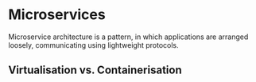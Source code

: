 # Microservices

Microservice architecture is a pattern, in which applications are arranged 
loosely, communicating using lightweight protocols.

## Virtualisation vs. Containerisation